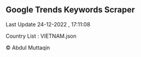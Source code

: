

## Google Trends Keywords Scraper 
 
Last Update 24-12-2022 , 17:11:08

Country List :
VIETNAM.json



© Abdul Muttaqin 
